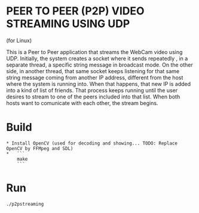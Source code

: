 # PEER TO PEER (P2P) VIDEO STREAMING USING UDP
(for Linux)

This is a Peer to Peer application that streams the WebCam video using UDP.
Initially, the system creates a socket where it sends repeatedly , in a separate thread, a specific string message in broadcast mode. On the other side, in another thread, that same socket keeps listening for that same string message coming from another IP address, different from the host where the system is running into.
When that happens, that new IP is added into a kind of list of friends.
That process keeps running until the user desires to stream to one of the peers included into that list.
When both hosts want to comunicate with each other, the stream begins.

# Build
    * Install OpenCV (used for decoding and showing... TODO: Replace OpenCV by FFMpeg and SDL)
    *   ```
        make
        ```

# Run
    ./p2pstreaming